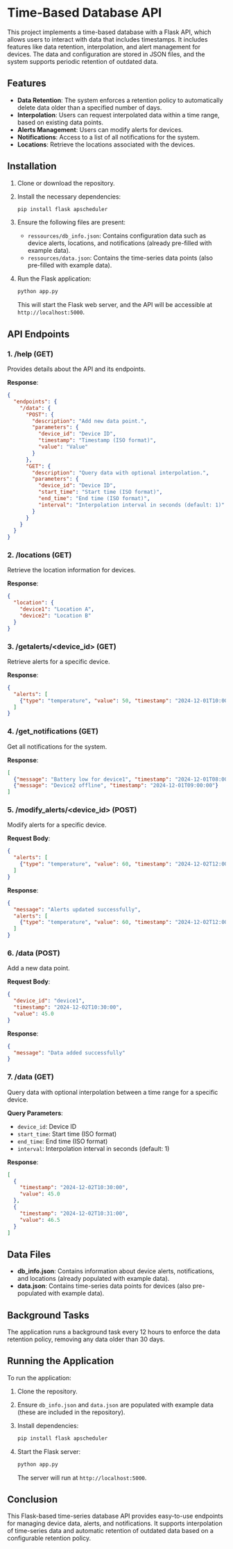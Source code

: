 # Time-Based Database API

This project implements a time-based database with a Flask API, which allows users to interact with data that includes timestamps. It includes features like data retention, interpolation, and alert management for devices. The data and configuration are stored in JSON files, and the system supports periodic retention of outdated data.

## Features

- **Data Retention**: The system enforces a retention policy to automatically delete data older than a specified number of days.
- **Interpolation**: Users can request interpolated data within a time range, based on existing data points.
- **Alerts Management**: Users can modify alerts for devices.
- **Notifications**: Access to a list of all notifications for the system.
- **Locations**: Retrieve the locations associated with the devices.

## Installation

1. Clone or download the repository.
2. Install the necessary dependencies:

   ```bash
   pip install flask apscheduler
   ```

3. Ensure the following files are present:
   - `ressources/db_info.json`: Contains configuration data such as device alerts, locations, and notifications (already pre-filled with example data).
   - `ressources/data.json`: Contains the time-series data points (also pre-filled with example data).

4. Run the Flask application:

   ```bash
   python app.py
   ```

   This will start the Flask web server, and the API will be accessible at `http://localhost:5000`.

## API Endpoints

### 1. **/help** (GET)
Provides details about the API and its endpoints.

**Response**:

```json
{
  "endpoints": {
    "/data": {
      "POST": {
        "description": "Add new data point.",
        "parameters": {
          "device_id": "Device ID",
          "timestamp": "Timestamp (ISO format)",
          "value": "Value"
        }
      },
      "GET": {
        "description": "Query data with optional interpolation.",
        "parameters": {
          "device_id": "Device ID",
          "start_time": "Start time (ISO format)",
          "end_time": "End time (ISO format)",
          "interval": "Interpolation interval in seconds (default: 1)"
        }
      }
    }
  }
}
```

### 2. **/locations** (GET)
Retrieve the location information for devices.

**Response**:

```json
{
  "location": {
    "device1": "Location A",
    "device2": "Location B"
  }
}
```

### 3. **/getalerts/<device_id>** (GET)
Retrieve alerts for a specific device.

**Response**:

```json
{
  "alerts": [
    {"type": "temperature", "value": 50, "timestamp": "2024-12-01T10:00:00"}
  ]
}
```

### 4. **/get_notifications** (GET)
Get all notifications for the system.

**Response**:

```json
[
  {"message": "Battery low for device1", "timestamp": "2024-12-01T08:00:00"},
  {"message": "Device2 offline", "timestamp": "2024-12-01T09:00:00"}
]
```

### 5. **/modify_alerts/<device_id>** (POST)
Modify alerts for a specific device.

**Request Body**:

```json
{
  "alerts": [
    {"type": "temperature", "value": 60, "timestamp": "2024-12-02T12:00:00"}
  ]
}
```

**Response**:

```json
{
  "message": "Alerts updated successfully",
  "alerts": [
    {"type": "temperature", "value": 60, "timestamp": "2024-12-02T12:00:00"}
  ]
}
```

### 6. **/data** (POST)
Add a new data point.

**Request Body**:

```json
{
  "device_id": "device1",
  "timestamp": "2024-12-02T10:30:00",
  "value": 45.0
}
```

**Response**:

```json
{
  "message": "Data added successfully"
}
```

### 7. **/data** (GET)
Query data with optional interpolation between a time range for a specific device.

**Query Parameters**:
- `device_id`: Device ID
- `start_time`: Start time (ISO format)
- `end_time`: End time (ISO format)
- `interval`: Interpolation interval in seconds (default: 1)

**Response**:

```json
[
  {
    "timestamp": "2024-12-02T10:30:00",
    "value": 45.0
  },
  {
    "timestamp": "2024-12-02T10:31:00",
    "value": 46.5
  }
]
```

## Data Files

- **db_info.json**: Contains information about device alerts, notifications, and locations (already populated with example data).
- **data.json**: Contains time-series data points for devices (also pre-populated with example data).

## Background Tasks

The application runs a background task every 12 hours to enforce the data retention policy, removing any data older than 30 days.

## Running the Application

To run the application:

1. Clone the repository.
2. Ensure `db_info.json` and `data.json` are populated with example data (these are included in the repository).
3. Install dependencies:

   ```bash
   pip install flask apscheduler
   ```

4. Start the Flask server:

   ```bash
   python app.py
   ```

   The server will run at `http://localhost:5000`.

## Conclusion

This Flask-based time-series database API provides easy-to-use endpoints for managing device data, alerts, and notifications. It supports interpolation of time-series data and automatic retention of outdated data based on a configurable retention policy.